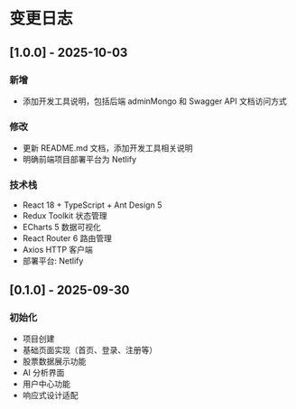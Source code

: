 # 变更日志

## [1.0.0] - 2025-10-03

### 新增
- 添加开发工具说明，包括后端 adminMongo 和 Swagger API 文档访问方式

### 修改
- 更新 README.md 文档，添加开发工具相关说明
- 明确前端项目部署平台为 Netlify

### 技术栈
- React 18 + TypeScript + Ant Design 5
- Redux Toolkit 状态管理
- ECharts 5 数据可视化
- React Router 6 路由管理
- Axios HTTP 客户端
- 部署平台: Netlify

## [0.1.0] - 2025-09-30

### 初始化
- 项目创建
- 基础页面实现（首页、登录、注册等）
- 股票数据展示功能
- AI 分析界面
- 用户中心功能
- 响应式设计适配